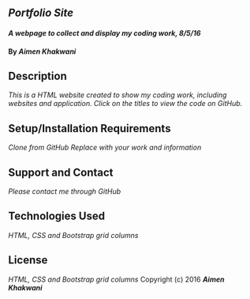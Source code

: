 ## _Portfolio Site_

#### _A webpage to collect and display my coding work, 8/5/16_

#### By _**Aimen Khakwani**_

## Description

_This is a HTML website created to show my coding work, including websites and application. Click on the titles to view the code on GitHub._

## Setup/Installation Requirements

*Clone from GitHub*
*Replace with your work and information*

## Support and Contact

_Please contact me through GitHub_

## Technologies Used

_HTML, CSS and Bootstrap grid columns_

## License

_HTML, CSS and Bootstrap grid columns_ Copyright (c) 2016 **_Aimen Khakwani_**

